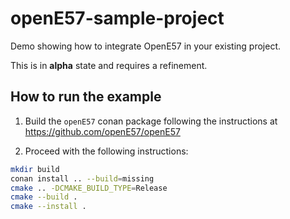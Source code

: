 # openE57-sample-project

Demo showing how to integrate OpenE57 in your existing project.

This is in **alpha** state and requires a refinement.

## How to run the example

1. Build the `openE57` conan package following the instructions at https://github.com/openE57/openE57

2. Proceed with the following instructions:
```sh
mkdir build
conan install .. --build=missing
cmake .. -DCMAKE_BUILD_TYPE=Release
cmake --build .
cmake --install . 
```